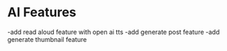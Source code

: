 # AI Features

-add read aloud feature with open ai tts
-add generate post feature
-add generate thumbnail feature

